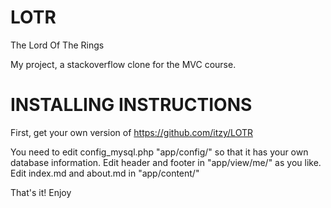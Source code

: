 LOTR
===========

The Lord Of The Rings

My project, a stackoverflow clone for the MVC course.

INSTALLING INSTRUCTIONS
==========

First, get your own version of https://github.com/itzy/LOTR

You need to edit config_mysql.php "app/config/" so that it has your own database information.
Edit header and footer in "app/view/me/" as you like.
Edit index.md and about.md in "app/content/"

That's it!
Enjoy
